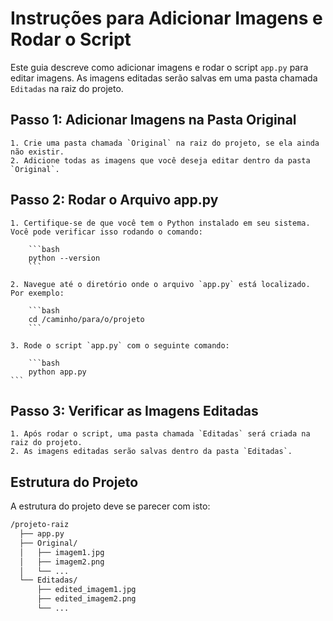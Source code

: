 # Instruções para Adicionar Imagens e Rodar o Script

Este guia descreve como adicionar imagens e rodar o script `app.py` para editar imagens. As imagens editadas serão salvas em uma pasta chamada `Editadas` na raiz do projeto.

## Passo 1: Adicionar Imagens na Pasta Original

    1. Crie uma pasta chamada `Original` na raiz do projeto, se ela ainda não existir.
    2. Adicione todas as imagens que você deseja editar dentro da pasta `Original`.

## Passo 2: Rodar o Arquivo app.py

    1. Certifique-se de que você tem o Python instalado em seu sistema. Você pode verificar isso rodando o comando:

        ```bash
        python --version
        ```

    2. Navegue até o diretório onde o arquivo `app.py` está localizado. Por exemplo:

        ```bash
        cd /caminho/para/o/projeto
        ```

    3. Rode o script `app.py` com o seguinte comando:

        ```bash
        python app.py
    ```

## Passo 3: Verificar as Imagens Editadas

    1. Após rodar o script, uma pasta chamada `Editadas` será criada na raiz do projeto.
    2. As imagens editadas serão salvas dentro da pasta `Editadas`.

## Estrutura do Projeto

A estrutura do projeto deve se parecer com isto:

```bash
/projeto-raiz
  ├── app.py
  ├── Original/
  │   ├── imagem1.jpg
  │   ├── imagem2.png
  │   └── ...
  └── Editadas/
      ├── edited_imagem1.jpg
      ├── edited_imagem2.png
      └── ...
